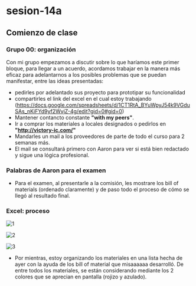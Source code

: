 # sesion-14a
## Comienzo de clase
### Grupo 00: organización
Con mi grupo empezamos a discutir sobre lo que haríamos este primer bloque, para llegar a un acuerdo, acordamos trabajar en la manera más eficaz para adelantarnos a los posibles problemas que se puedan manifestar, entre las ideas presentadas:

- pedirles por adelantado sus proyecto para prototipar su funcionalidad
- compartirles el link del excel en el cual estoy trabajando (https://docs.google.com/spreadsheets/d/1CT1RtA_BYuWpyJ54k9VGduSAs_nKiFYd9yf2WvjZ-4g/edit?gid=0#gid=0)
- Mantener contancto constante **"with my peers"**.
- Ir a comprar los materiales a locales designados o pedirlos en **"http://victory-ic.com/"**
- Mandarles un mail a los proveedores de parte de todo el curso para 2 semanas más.
- El mail se consultará primero con Aaron para ver si está bien redactado y sigue una lógica profesional. 

### Palabras de Aaron para el examen

- Para el examen, al presentarle a la comisión, les mostrare los bill of materials (ordenado claramente) y de paso todo el proceso de cómo se llegó al resultado final.

### Excel: proceso

![1](https://github.com/duckusu/dis8644-2025-1-proyectos/blob/main/21-duckusu/sesion-14a/archivos/1.png)

![2](https://github.com/duckusu/dis8644-2025-1-proyectos/blob/main/21-duckusu/sesion-14a/archivos/2.png)

![3](https://github.com/duckusu/dis8644-2025-1-proyectos/blob/main/21-duckusu/sesion-14a/archivos/3.png)

- Por mientras, estoy organizando los materiales en una lista hecha de ayer con la ayuda de los bill of material que misaaaaaa desarrolló. De entre todos los materiales, se están considerando mediante los 2 colores que se aprecian en pantalla (rojizo y azulado).
